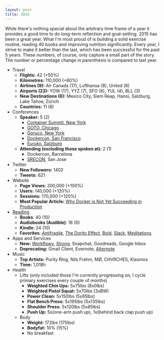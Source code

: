 ```yaml
---
layout: post
title: 2015
---
```


While there's nothing special about the arbitrary time frame of a year it
provides a good time to do long-term reflection and goal-setting. 2015 has been
a great year. What I'm most proud of is building a solid exercise routine,
reading 40 books and improving nutrition significantly. Every year, I strive to
make it better than the last, which has been successful for the past 5 years.
These numbers, of course, only capture a small part of the story.  The number or
percentage change in parenthesis is compared to last year.

+ Travel
  - **Flights:** 42 (+50%)
  - **Kilometres:** 110,000 (+60%)
  - **Airlines (9):** Air Canada (17), Lufthansa (8), United (8)
  - **Airports (23):** YOW (17), YYZ (7), SFO (6), YUL (4), BLL (3)
  - **New Destinations (6):** Mexico City, Siem Reap, Hanoi, Salzburg, Lake Tahoe, Zürich
  - **Countries:** 11 (8)
+ Conferences
  + **Speaker:** 5 (2)
    - [Container Summit, New York](https://www.joyent.com/containersummit)
    - [GOTO, Chicago](https://www.youtube.com/watch?v=ZnIiFWD7yUw)
    - [Goruco, New York](https://www.youtube.com/watch?v=ev0KpoACieo)
    - [Dockercon, San Francisco](https://www.youtube.com/watch?v=ZDeAEZHby_A)
    - [Euruko, Salzburg](http://www.euruko2015.org/)
  - **Attending (excluding those spoken at):** 2 (1)
    - Dockercon, Barcelona
    - [SRECON](https://www.usenix.org/conferences/byname/925), San Jose
+ Twitter
  - **New Followers:** 1402
  - **Tweets:** 621
+ Website
  - **Page Views:** 200,000 (+100%)
  - **Users:** 140,000 (+120%)
  - **Sessions:** 170,000 (+120%)
  - **Most Popular Article:** [Why Docker is Not Yet Succeeding in Production](http://sirupsen.com/production-docker/)
+ [Reading](https://www.goodreads.com/user/year_in_books/2015)
  - **Books**: 40 (10)
  - **Audiobooks (Audible)**: 16 (0)
  - **Kindle**: 24 (10)
  - **Favorites**: [Antifragile](https://www.goodreads.com/book/show/13530973-antifragile), [The Dorito Effect](https://www.goodreads.com/review/show/1386096068?book_show_action=false), [Bold](https://www.goodreads.com/book/show/22609444-bold), [Slack](https://www.goodreads.com/review/show/1334437374), [Meditations](https://www.goodreads.com/book/show/30659.Meditations)
+ Apps and Services
  - **New:** [Workflowy](https://workflowy.com/), [Strong](http://www.strongapp.me/), Snapchat, Goodreads, Google Inbox
  - **Deprecating:** Gmail Client, Evernote, [Alternote](http://alternoteapp.com/)
+ Music
  - **Top Artists:** Purity Ring, Nils Frahm, MØ, CHVRCHES, Kiasmos
  - **Time:** 1,018h
+ Health
  + Lifts (only included those I'm currently progressing on, I cycle primary exercises every couple of months)
    - **Weighted Chin Ups:** 5x75lbs (8x0lbs)
    - **Weighted Pistol Squat:** 5x70lbs (3xBW)
    - **Power Clean:** 5x150lbs (5x85lbs)
    - **Flat Bench Press:** 5x195lbs (5x135lbs)
    - **Shoulder Press:** 5x120lbs (5x85lbs)
    - **Push Up:** 5x(one-arm push up), 1x(behind back clap push up)
  + Body
    - **Weight:** 172lbs (175lbs)
    - **Bodyfat:** 10% (15%)
    - No breakfast
